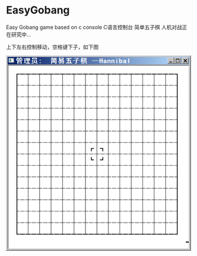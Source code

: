 # EasyGobang
Easy Gobang  game  based on c console
C语言控制台  简单五子棋  人机对战正在研究中...

上下左右控制移动，空格键下子，如下图

![image](https://github.com/HannibalKB/Easy-Gobang/blob/master/555.png)
